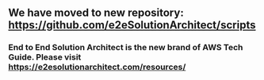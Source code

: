 ## We have moved to new repository: https://github.com/e2eSolutionArchitect/scripts

### End to End Solution Architect is the new brand of AWS Tech Guide. Please visit https://e2esolutionarchitect.com/resources/
